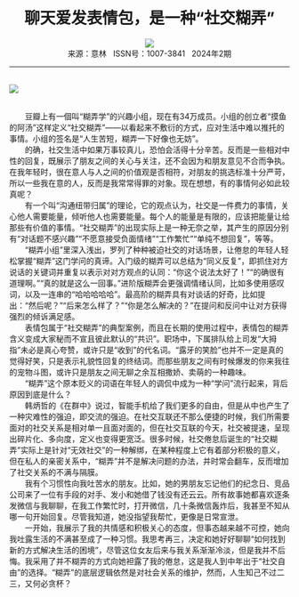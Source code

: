 # <center>聊天爱发表情包，是一种“社交糊弄”</center>

<div align=center><img src="http://fslib.vip.qikan.cn/img.ashx?key=%d7%f7%d5%df%a3%ba%bf%a8%c9%fa"></div>

<center>来源：意林   ISSN号：1007-3841   2024年2期</center>

* * *

<br>![](http://img.resource.qikan.cn/markvip/qkimages/yili/yili202402/yili20240240-1-l.jpg)

  
<br>　　豆瓣上有一個叫“糊弄学”的兴趣小组，现在有34万成员。小组的创立者“摸鱼的阿汤”这样定义“社交糊弄”——以看起来不敷衍的方式，应对生活中难以推托的事情。小组的签名是“人生苦短，糊弄一下好像也无妨”。  
　　的确，社交生活中如果万事较真儿，恐怕会活得十分辛苦。反而是一些相对中性的回复，既展示了朋友之间的关心与关注，还不会因为和朋友意见不合而争执。在我年轻时，很在意人与人之间的价值观是否相符，对朋友的挑选标准十分严苛，所以一些我在意的人，反而是我常常得罪的对象。现在想想，有的事情何必如此较真呢？  
　　有一个叫“沟通纽带归属”的理论，它的观点认为，社交是一件费力的事情，关心他人需要能量，倾听他人也需要能量。每个人的能量是有限的，应该把能量让给那些有价值的事情。“社交糊弄”的出现实际上是一种无奈之举，其产生的原因分别有“对话题不感兴趣”“不愿意接受负面情绪”“工作繁忙”“单纯不想回复”，等等。  
　　“糊弄小组”里深入浅出，罗列了种种被迫社交的对话场景，让倦怠的年轻人轻松掌握“糊弄”这门学问的真谛。入门级的糊弄可以总结为“同义反复”，即抓住对方说话的关键词并重复以表示对对方观点的认同：“你这个说法太好了！”“的确很有道理啊。”“真的就是这么一回事。”进阶版糊弄会更强调情绪认同，比如多使用感叹词，以及一连串的“哈哈哈哈哈”。最高阶的糊弄具有对谈话的好奇，比如提出：“然后呢？”“后来怎么样了？”“你是怎么解决的？”在提问和反问中让对方获得强烈的倾诉满足感。  
　　表情包属于“社交糊弄”的典型案例，而且在长期的使用过程中，表情包的糊弄含义变成大家秘而不宣且彼此默认的“共识”。职场中，下属排队给上司发“大拇指”未必是真心夸赞，或许只是“收到”的代名词。“露牙的笑脸”也并不一定是真的觉得好笑，只是表示礼貌性回复的终结词。而那些朋友之间有时候爆发的你来我往的宠物斗图，或许只是朋友之间无聊之余互相撒娇、卖萌的一种趣味。  
　　“糊弄”这个原本贬义的词语在年轻人的调侃中成为一种“学问”流行起来，背后原因到底是什么？  
　　韩炳哲的《在群中》说过，智能手机给了我们更多的自由，但是从中也产生了一种灾难性的强迫，即交流的强迫。在社交互联还不那么便捷的时候，我们所需要面对的社交关系是相对单一且面对面的，但在社交互联的今天，社交被提速，呈现出碎片化、多向度，定义也变得更宽泛。很多时候，社交倦怠后诞生的“社交糊弄”实际上是针对“无效社交”的一种解绑，在某种程度上它有着部分积极的意义，但在私人的亲密关系中，“糊弄”并不是解决问题的办法，并时常会翻车，反而增加了社交关系的不满与隔膜。  
　　我有个习惯性向我吐苦水的朋友。比如，她的男朋友忘记他们的纪念日、竞品公司来了一位有手段的对手、发小和她借了钱没有还云云。所有故事她都喜欢逐条发微信与我聊聊，在我工作繁忙时，打开微信，几十条微信轰炸后，我甚至不知从哪一句开始回复。尽管我知道，她没指望我帮忙，更像是日常宣泄。  
　　一开始，我展示了我的共情感和积极关心的态度，但事态越来越不可控，她向我吐露生活的不满甚至成了一种习惯。我思考再三，决定和她好好聊聊“如何找到新的方式解决生活的困境”，尽管这位女友后来与我关系渐渐冷淡，但是我并不后悔。我采用了并不糊弄的方式向她袒露了我的倦怠，这是我人到中年出于“社交自由”的选择。“糊弄”的底层逻辑依然是对社会关系的维护，然而，人生知己不过二三，又何必贪杯？
